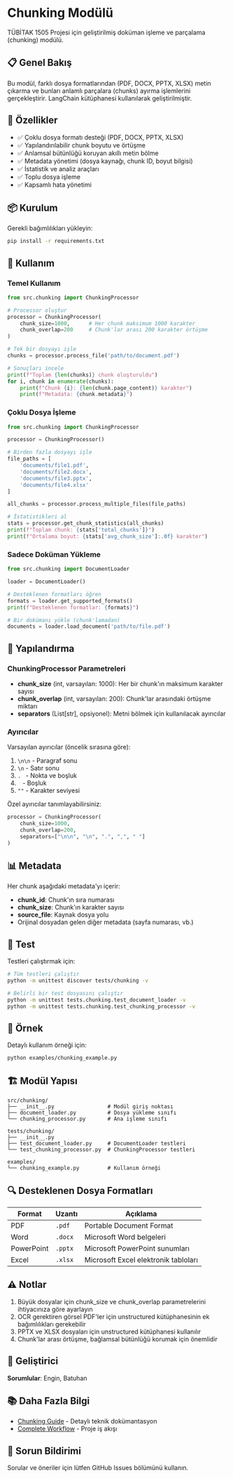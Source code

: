 # Chunking Modülü

TÜBİTAK 1505 Projesi için geliştirilmiş doküman işleme ve parçalama (chunking) modülü.

## 📋 Genel Bakış

Bu modül, farklı dosya formatlarından (PDF, DOCX, PPTX, XLSX) metin çıkarma ve bunları anlamlı parçalara (chunks) ayırma işlemlerini gerçekleştirir. LangChain kütüphanesi kullanılarak geliştirilmiştir.

## 🎯 Özellikler

- ✅ Çoklu dosya formatı desteği (PDF, DOCX, PPTX, XLSX)
- ✅ Yapılandırılabilir chunk boyutu ve örtüşme
- ✅ Anlamsal bütünlüğü koruyan akıllı metin bölme
- ✅ Metadata yönetimi (dosya kaynağı, chunk ID, boyut bilgisi)
- ✅ İstatistik ve analiz araçları
- ✅ Toplu dosya işleme
- ✅ Kapsamlı hata yönetimi

## 📦 Kurulum

Gerekli bağımlılıkları yükleyin:

```bash
pip install -r requirements.txt
```

## 🚀 Kullanım

### Temel Kullanım

```python
from src.chunking import ChunkingProcessor

# Processor oluştur
processor = ChunkingProcessor(
    chunk_size=1000,      # Her chunk maksimum 1000 karakter
    chunk_overlap=200     # Chunk'lar arası 200 karakter örtüşme
)

# Tek bir dosyayı işle
chunks = processor.process_file('path/to/document.pdf')

# Sonuçları incele
print(f"Toplam {len(chunks)} chunk oluşturuldu")
for i, chunk in enumerate(chunks):
    print(f"Chunk {i}: {len(chunk.page_content)} karakter")
    print(f"Metadata: {chunk.metadata}")
```

### Çoklu Dosya İşleme

```python
from src.chunking import ChunkingProcessor

processor = ChunkingProcessor()

# Birden fazla dosyayı işle
file_paths = [
    'documents/file1.pdf',
    'documents/file2.docx',
    'documents/file3.pptx',
    'documents/file4.xlsx'
]

all_chunks = processor.process_multiple_files(file_paths)

# İstatistikleri al
stats = processor.get_chunk_statistics(all_chunks)
print(f"Toplam chunk: {stats['total_chunks']}")
print(f"Ortalama boyut: {stats['avg_chunk_size']:.0f} karakter")
```

### Sadece Doküman Yükleme

```python
from src.chunking import DocumentLoader

loader = DocumentLoader()

# Desteklenen formatları öğren
formats = loader.get_supported_formats()
print(f"Desteklenen formatlar: {formats}")

# Bir dokümanı yükle (chunk'lamadan)
documents = loader.load_document('path/to/file.pdf')
```

## 🔧 Yapılandırma

### ChunkingProcessor Parametreleri

- **chunk_size** (int, varsayılan: 1000): Her bir chunk'ın maksimum karakter sayısı
- **chunk_overlap** (int, varsayılan: 200): Chunk'lar arasındaki örtüşme miktarı
- **separators** (List[str], opsiyonel): Metni bölmek için kullanılacak ayırıcılar

### Ayırıcılar

Varsayılan ayırıcılar (öncelik sırasına göre):
1. `\n\n` - Paragraf sonu
2. `\n` - Satır sonu
3. `. ` - Nokta ve boşluk
4. ` ` - Boşluk
5. `""` - Karakter seviyesi

Özel ayırıcılar tanımlayabilirsiniz:

```python
processor = ChunkingProcessor(
    chunk_size=1000,
    chunk_overlap=200,
    separators=["\n\n", "\n", ".", ",", " "]
)
```

## 📊 Metadata

Her chunk aşağıdaki metadata'yı içerir:

- **chunk_id**: Chunk'ın sıra numarası
- **chunk_size**: Chunk'ın karakter sayısı
- **source_file**: Kaynak dosya yolu
- Orijinal dosyadan gelen diğer metadata (sayfa numarası, vb.)

## 🧪 Test

Testleri çalıştırmak için:

```bash
# Tüm testleri çalıştır
python -m unittest discover tests/chunking -v

# Belirli bir test dosyasını çalıştır
python -m unittest tests.chunking.test_document_loader -v
python -m unittest tests.chunking.test_chunking_processor -v
```

## 📝 Örnek

Detaylı kullanım örneği için:

```bash
python examples/chunking_example.py
```

## 🏗️ Modül Yapısı

```
src/chunking/
├── __init__.py                 # Modül giriş noktası
├── document_loader.py          # Dosya yükleme sınıfı
└── chunking_processor.py       # Ana işleme sınıfı

tests/chunking/
├── __init__.py
├── test_document_loader.py     # DocumentLoader testleri
└── test_chunking_processor.py  # ChunkingProcessor testleri

examples/
└── chunking_example.py         # Kullanım örneği
```

## 🔍 Desteklenen Dosya Formatları

| Format | Uzantı | Açıklama |
|--------|--------|----------|
| PDF | `.pdf` | Portable Document Format |
| Word | `.docx` | Microsoft Word belgeleri |
| PowerPoint | `.pptx` | Microsoft PowerPoint sunumları |
| Excel | `.xlsx` | Microsoft Excel elektronik tabloları |

## ⚠️ Notlar

1. Büyük dosyalar için chunk_size ve chunk_overlap parametrelerini ihtiyacınıza göre ayarlayın
2. OCR gerektiren görsel PDF'ler için unstructured kütüphanesinin ek bağımlılıkları gerekebilir
3. PPTX ve XLSX dosyaları için unstructured kütüphanesi kullanılır
4. Chunk'lar arası örtüşme, bağlamsal bütünlüğü korumak için önemlidir

## 👥 Geliştirici

**Sorumlular**: Engin, Batuhan

## 📚 Daha Fazla Bilgi

- [Chunking Guide](../../docs/1_chunking_guide.md) - Detaylı teknik dokümantasyon
- [Complete Workflow](../../docs/5_complete_workflow.md) - Proje iş akışı

## 🐛 Sorun Bildirimi

Sorular ve öneriler için lütfen GitHub Issues bölümünü kullanın.
